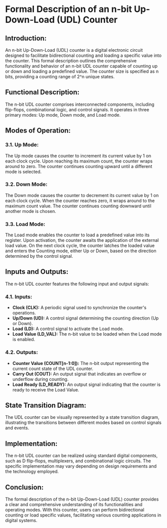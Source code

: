 <h1><b>Formal Description of an n-bit Up-Down-Load (UDL) Counter</b></h1>

<h2><b>Introduction:</b></h2>
An n-bit Up-Down-Load (UDL) counter is a digital electronic circuit designed to facilitate bidirectional counting and loading a specific value into the counter. This formal description outlines the comprehensive functionality and behavior of an n-bit UDL counter capable of counting up or down and loading a predefined value. The counter size is specified as n bits, providing a counting range of 2^n unique states.

<h2><b>Functional Description:</b></h2>
The n-bit UDL counter comprises interconnected components, including flip-flops, combinational logic, and control signals. It operates in three primary modes: Up mode, Down mode, and Load mode.

<h2><b>Modes of Operation:</b></h2>

<h3><b>3.1. Up Mode:</b></h3>
The Up mode causes the counter to increment its current value by 1 on each clock cycle. Upon reaching its maximum count, the counter wraps around to zero. The counter continues counting upward until a different mode is selected.

<h3><b>3.2. Down Mode:</b></h3>
The Down mode causes the counter to decrement its current value by 1 on each clock cycle. When the counter reaches zero, it wraps around to the maximum count value. The counter continues counting downward until another mode is chosen.

<h3><b>3.3. Load Mode:</b></h3>
The Load mode enables the counter to load a predefined value into its register. Upon activation, the counter awaits the application of the external load value. On the next clock cycle, the counter latches the loaded value and enters the Counting mode, either Up or Down, based on the direction determined by the control signal.

<h2><b>Inputs and Outputs:</b></h2>
The n-bit UDL counter features the following input and output signals:

<h3><b>4.1. Inputs:</b></h3>

<ul>
<li><b>Clock (CLK):</b> A periodic signal used to synchronize the counter's operations.</li>
<li><b>Up/Down (UD):</b> A control signal determining the counting direction (Up or Down).</li>
<li><b>Load (LD):</b> A control signal to activate the Load mode.</li>
<li><b>Load Value (LD_VAL):</b> The n-bit value to be loaded when the Load mode is enabled.</li>
</ul>

<h3><b>4.2. Outputs:</b></h3>

<ul>
<li><b>Counter Value (COUNT[n-1:0]):</b> The n-bit output representing the current count state of the UDL counter.</li>
<li><b>Carry Out (COUT):</b> An output signal that indicates an overflow or underflow during counting.</li>
<li><b>Load Ready (LD_READY):</b> An output signal indicating that the counter is ready to receive the Load Value.</li>
</ul>

<h2><b>State Transition Diagram:</b></h2>
The UDL counter can be visually represented by a state transition diagram, illustrating the transitions between different modes based on control signals and events.

<h2><b>Implementation:</b></h2>
The n-bit UDL counter can be realized using standard digital components, such as D flip-flops, multiplexers, and combinational logic circuits. The specific implementation may vary depending on design requirements and the technology employed.

<h2><b>Conclusion:</b></h2>
The formal description of the n-bit Up-Down-Load (UDL) counter provides a clear and comprehensive understanding of its functionalities and operating modes. With this counter, users can perform bidirectional counting or load specific values, facilitating various counting applications in digital systems.
